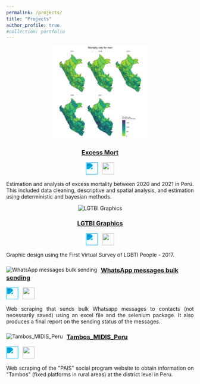 ```yaml
---
permalink: /projects/
title: "Projects"
author_profile: true
#collection: portfolio
---
```


<!--The **collaborative** project aims to estimate excess mortality between 2020 and 2021 in Perú. It includes data cleaning, descriptive and spatial analysis, and estimation using deterministic and bayesian methods.


<!-- User Project #1: Excess Mort -->
<div class="user-projects">
  <div class="images-right" style="text-align: center;">
    <picture>
      <img alt="Excess Mort" src="/images/map_men.jpg" width="250px" height="250px">
    </picture>
  </div>
  <div class="contents" style="text-align: center;">
    <h3><a href="https://github.com/healthinnovation/Excess_Mort">Excess Mort</a></h3>
    <div>
      <img
        height="32"
        width="32"
        src="https://unpkg.com/simple-icons@5.0.0/icons/rstudio.svg"
        style="filter: invert(73%) sepia(74%) saturate(1552%) hue-rotate(169deg) brightness(109%) contrast(97%)"
      />
      &nbsp;
      <img height="32" width="32" src="https://unpkg.com/simple-icons@3.4.0/icons/github.svg" />
    </div>
    <p style="text-align: justify;">
        Estimation and analysis of excess mortality between 2020 and 2021 in Perú. This included data cleaning, descriptive and spatial analysis, and estimation using deterministic and bayesian methods.
    </p>
  </div>
</div>


<!-- User Project #2: Excess Mort -->
<div class="user-projects">
  <div class="images-right" style="text-align: center;">
    <picture>
      <img alt="LGTBI Graphics" src="/images/Discriminación_LGBTI.png" width="474px" height="250px">
    </picture>
  </div>
  <div class="contents" style="text-align: center;">
    <h3><a href="https://github.com/braulio-arteaga/LGBTI_Graphics">LGTBI Graphics</a></h3>
    <div>
      <img
        height="32"
        width="32"
        src="https://unpkg.com/simple-icons@5.0.0/icons/rstudio.svg"
        style="filter: invert(73%) sepia(74%) saturate(1552%) hue-rotate(169deg) brightness(109%) contrast(97%)"
      />
      &nbsp;
      <img height="32" width="32" src="https://unpkg.com/simple-icons@3.4.0/icons/github.svg" />
    </div>
    <p style="text-align: justify;">
        Graphic design using the First Virtual Survey of LGBTI People - 2017.
    </p>
  </div>
</div>


<!-- User Project #3: Excess Mort -->
<div class="user-projects">
  <div class="images-right" style="float: left; margin-right: 10px;">
    <picture>
      <img alt="WhatsApp messages bulk sending" src="/images/Discriminación_LGBTI.png" width="300px" height="300px">
    </picture>
  </div>
  <div class="contents" style="text-align: left;">
    <h3><a href="https://github.com/braulio-arteaga/WhatsApp-messages-bulk-sending">WhatsApp messages bulk sending</a></h3>
    <div>
      <img
        height="32"
        width="32"
        src="https://unpkg.com/simple-icons@5.0.0/icons/python.svg"
        style="filter: invert(73%) sepia(74%) saturate(1552%) hue-rotate(169deg) brightness(109%) contrast(97%)"
      />
      &nbsp;
      <img height="32" width="32" src="https://unpkg.com/simple-icons@3.4.0/icons/github.svg" />
    </div>
    <p style="text-align: justify;">
        Web scraping that sends bulk Whatsapp messages to contacts (not necessarily saved) using an excel file and the selenium package. It also produces a final report on the sending status of the messages.
    </p>
  </div>
</div>


<!-- User Project #4: Excess Mort -->
<div class="user-projects">
  <div class="images-right" style="float: left; margin-right: 10px;">
    <picture>
      <img alt="Tambos_MIDIS_Peru" src="/images/Discriminación_LGBTI.png" width="300px" height="300px">
    </picture>
  </div>
  <div class="contents" style="text-align: left;">
    <h3><a href="https://github.com/braulio-arteaga/Tambos_MIDIS_Peru">Tambos_MIDIS_Peru</a></h3>
    <div>
      <img
        height="32"
        width="32"
        src="https://unpkg.com/simple-icons@5.0.0/icons/python.svg"
        style="filter: invert(73%) sepia(74%) saturate(1552%) hue-rotate(169deg) brightness(109%) contrast(97%)"
      />
      &nbsp;
      <img height="32" width="32" src="https://unpkg.com/simple-icons@3.4.0/icons/github.svg" />
    </div>
    <p style="text-align: justify;">
        Web scraping of the "PAIS" social program website to obtain information on "Tambos" (fixed platforms in rural areas) at the district level in Peru.
    </p>
  </div>
</div>


